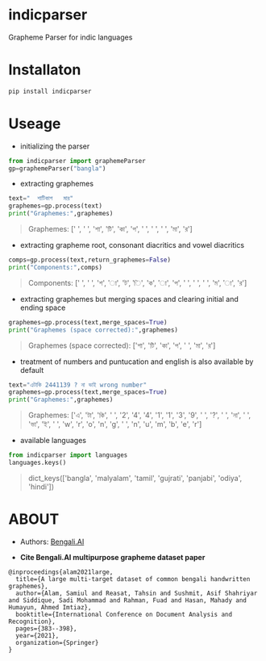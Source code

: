 # indicparser
Grapheme Parser for indic languages 

# Installaton

```python
pip install indicparser
```
# Useage
* initializing the parser

```python
from indicparser import graphemeParser
gp=graphemeParser("bangla")
```
* extracting graphemes

```python
text="  শাটিকাপ   মার"
graphemes=gp.process(text)
print("Graphemes:",graphemes)
```
> Graphemes: [' ', ' ', 'শা', 'টি', 'কা', 'প', ' ', ' ', ' ', 'মা', 'র']


* extracting grapheme root, consonant diacritics and vowel diacritics

```python
comps=gp.process(text,return_graphemes=False)
print("Components:",comps)
```
> Components: [' ', ' ', 'শ', 'া', 'ট', 'ি', 'ক', 'া', 'প', ' ', ' ', ' ', 'ম', 'া', 'র']

* extracting graphemes but merging spaces and clearing initial and ending space
```python
graphemes=gp.process(text,merge_spaces=True)
print("Graphemes (space corrected):",graphemes)
```
> Graphemes (space corrected): ['শা', 'টি', 'কা', 'প', ' ', 'মা', 'র']

* treatment of numbers and puntucation and english is also available by default

```python
text="এটাকি 2441139 ? না ভাই wrong number"
graphemes=gp.process(text,merge_spaces=True)
print("Graphemes:",graphemes)
```
> Graphemes: ['এ', 'টা', 'কি', ' ', '2', '4', '4', '1', '1', '3', '9', ' ', '?', ' ', 'না', ' ', 'ভা', 'ই', ' ', 'w', 'r', 'o', 'n', 'g', ' ', 'n', 'u', 'm', 'b', 'e', 'r']

* available languages

```python
from indicparser import languages
languages.keys()
```
> dict_keys(['bangla', 'malyalam', 'tamil', 'gujrati', 'panjabi', 'odiya', 'hindi'])


# ABOUT
* Authors: [Bengali.AI](https://bengali.ai/)

* **Cite Bengali.AI multipurpose grapheme dataset paper**
```bibtext
@inproceedings{alam2021large,
  title={A large multi-target dataset of common bengali handwritten graphemes},
  author={Alam, Samiul and Reasat, Tahsin and Sushmit, Asif Shahriyar and Siddique, Sadi Mohammad and Rahman, Fuad and Hasan, Mahady and Humayun, Ahmed Imtiaz},
  booktitle={International Conference on Document Analysis and Recognition},
  pages={383--398},
  year={2021},
  organization={Springer}
}
```